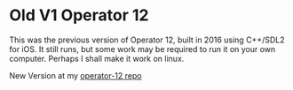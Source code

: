 # Old V1 Operator 12

This was the previous version of Operator 12, built in 2016 using C++/SDL2 for iOS. It still runs, but some work may be required to run it on your own computer. Perhaps I shall make it work on linux.

New Version at my [operator-12 repo](../operator-12)
